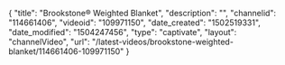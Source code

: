{
    "title": "Brookstone&reg; Weighted Blanket",
    "description": "",
    "channelid": "114661406",
    "videoid": "109971150",
    "date_created": "1502519331",
    "date_modified": "1504247456",
    "type": "captivate",
    "layout": "channelVideo",
    "url": "\/latest-videos\/brookstone-weighted-blanket\/114661406-109971150"
}